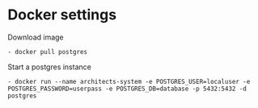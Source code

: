 # Docker settings

Download image
```
- docker pull postgres
```

Start a postgres instance
``` 
- docker run --name architects-system -e POSTGRES_USER=localuser -e POSTGRES_PASSWORD=userpass -e POSTGRES_DB=database -p 5432:5432 -d postgres
``` 